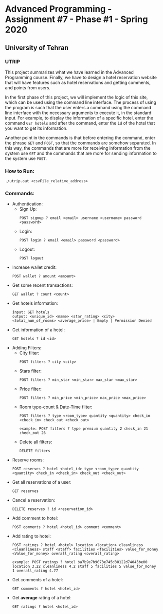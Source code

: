 # Advanced Programming - Assignment #7 - Phase #1 - Spring 2020
## University of Tehran
### UTRIP

This project summarizes what we have learned in the Advanced Programming course. Finally, we have to design a hotel reservation website that will have features such as hotel reservations and getting comments, and points from users.

In the first phase of this project, we will implement the logic of this site, which can be used using the command line interface. The process of using the program is such that the user enters a command using the command line interface with the necessary arguments to execute it, in the standard input. For example, to display the information of a specific hotel, enter the command `GET hotels` and after the command, enter the `id` of the hotel that you want to get its information.

Another point in the commands is that before entering the command, enter the phrase `GET` and `POST`, so that the commands are somehow separated. In this way, the commands that are more for receiving information from the system use `GET` and the commands that are more for sending information to the system use `POST`.

### How to Run:

```
./utrip.out <csvFile_relative_address>
```

### Commands:
* Authentication:
  * Sign Up:
    ```
    POST signup ? email <email> username <username> password <password>
    ```
  * Login:
    ```
    POST login ? email <email> password <password>
    ```
  * Logout:
    ```
    POST logout
    ```
* Increase wallet credit:
    ```
    POST wallet ? amount <amount>
    ```
* Get some recent transactions:
    ```
    GET wallet ? count <count>
    ```
* Get hotels information:
    ```
    input: GET hotels
    output: <unique_id> <name> <star_rating> <city> <total_num_of_rooms> <average_price> | Empty | Permission Denied
    ```
* Get information of a hotel:
    ```
    GET hotels ? id <id>
    ```
* Adding Filters:
  * City filter:
    ```
    POST filters ? city <city>
    ```
  * Stars filter:
    ```
    POST filters ? min_star <min_star> max_star <max_star>
    ```
  * Price filter:
    ```
    POST filters ? min_price <min_price> max_price <max_price>
    ```
  * Room type-count & Date-Time filter:
    ```
    POST filters ? type <room_type> quantity <quantity> check_in <check_in> check_out <check_out>
    ```
    ```
    example: POST filters ? type premium quantity 2 check_in 21 check_out 26
    ```
  * Delete all filters:
    ```
    DELETE filters
    ```
* Reserve rooms:
    ```
    POST reserves ? hotel <hotel_id> type <room_type> quantity  <quantity> check_in <check_in> check_out <check_out>
    ```
* Get all reservations of a user:
    ```
    GET reserves
    ```
* Cancel a reservation:
    ```
    DELETE reserves ? id <reservation_id>
    ```
* Add comment to hotel:
    ```
    POST comments ? hotel <hotel_id> comment <comment>
    ```
* Add rating to hotel:
    ```
    POST ratings ? hotel <hotel> location <location> cleanliness  <cleanliness> staff <staff> facilities <facilities> value_for_money <Value_for_money> overall_rating <overall_rating>
    ```
    ```
    example: POST ratings ? hotel ba7b9e7b9073e745d38122d74045be00 location 3.22 cleanliness 4.2 staff 5 facilities 5 value_for_money 1 overall_rating 4.77
    ```
* Get comments of a hotel:
    ```
    GET comments ? hotel <hotel_id>
    ```
* Get **average** rating of a hotel:
    ```
    GET ratings ? hotel <hotel_id>
    ```

